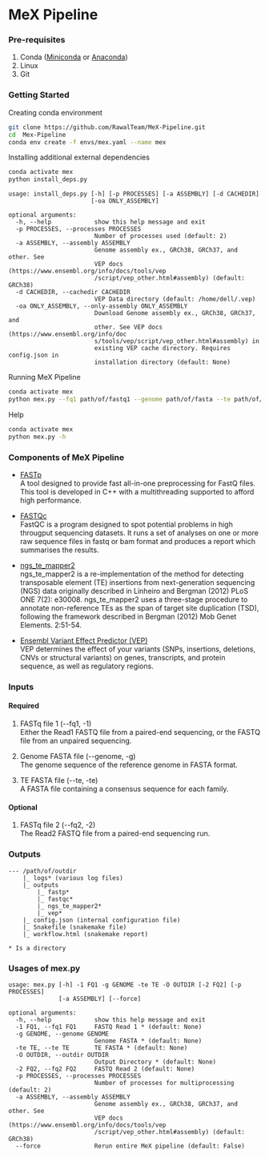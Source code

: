 # MeX Pipeline

### Pre-requisites
1. Conda (<a href="https://docs.conda.io/en/latest/miniconda.html">Miniconda</a> or <a href="https://www.anaconda.com/products/individual">Anaconda</a>)
2. Linux
3. Git

### Getting Started
Creating conda environment
```bash
git clone https://github.com/RawalTeam/MeX-Pipeline.git
cd  Mex-Pipeline
conda env create -f envs/mex.yaml --name mex
```

Installing additional external dependencies
```bash
conda activate mex
python install_deps.py
```

```
usage: install_deps.py [-h] [-p PROCESSES] [-a ASSEMBLY] [-d CACHEDIR]
                       [-oa ONLY_ASSEMBLY]

optional arguments:
  -h, --help            show this help message and exit
  -p PROCESSES, --processes PROCESSES
                        Number of processes used (default: 2)
  -a ASSEMBLY, --assembly ASSEMBLY
                        Genome assembly ex., GRCh38, GRCh37, and other. See
                        VEP docs (https://www.ensembl.org/info/docs/tools/vep
                        /script/vep_other.html#assembly) (default: GRCh38)
  -d CACHEDIR, --cachedir CACHEDIR
                        VEP Data directory (default: /home/dell/.vep)
  -oa ONLY_ASSEMBLY, --only-assembly ONLY_ASSEMBLY
                        Download Genome assembly ex., GRCh38, GRCh37, and
                        other. See VEP docs (https://www.ensembl.org/info/doc
                        s/tools/vep/script/vep_other.html#assembly) in
                        existing VEP cache directory. Requires config.json in
                        installation directory (default: None)

```

Running MeX Pipeline
```bash
conda activate mex
python mex.py --fq1 path/of/fastq1 --genome path/of/fasta --te path/of/fasta --outdir path/of/output_folder -p 2
```

Help
```bash
conda activate mex
python mex.py -h
```

### Components of MeX Pipeline
* <a href="https://github.com/OpenGene/fastp">FASTp</a>\
A tool designed to provide fast all-in-one preprocessing for FastQ files. This tool is developed in C++ with a multithreading supported to afford high performance.

* <a href="https://github.com/s-andrews/FastQC">FASTQc</a>\
FastQC is a program designed to spot potential problems in high througput sequencing datasets. It runs a set of analyses on one or more raw sequence files in fastq or bam format and produces a report which summarises the results.

* <a href="https://github.com/bergmanlab/ngs_te_mapper2">ngs_te_mapper2</a>\
ngs_te_mapper2 is a re-implementation of the method for detecting transposable element (TE) insertions from next-generation sequencing (NGS) data originally described in Linheiro and Bergman (2012) PLoS ONE 7(2): e30008. ngs_te_mapper2 uses a three-stage procedure to annotate non-reference TEs as the span of target site duplication (TSD), following the framework described in Bergman (2012) Mob Genet Elements. 2:51-54.
  
* <a href="https://www.ensembl.org/vep">Ensembl Variant Effect Predictor (VEP)</a>\
VEP determines the effect of your variants (SNPs, insertions, deletions, CNVs or structural variants) on genes, transcripts, and protein sequence, as well as regulatory regions.

### Inputs
#### Required
1. FASTq file 1 (--fq1, -1)\
Either the Read1 FASTQ file from a paired-end sequencing, or the FASTQ file from an unpaired sequencing.
   
2. Genome FASTA file (--genome, -g)\
The genome sequence of the reference genome in FASTA format.

3. TE FASTA file (--te, -te)\
A FASTA file containing a consensus sequence for each family.
   
#### Optional
1. FASTq file 2 (--fq2, -2)\
The Read2 FASTQ file from a paired-end sequencing run.
   
### Outputs
    --- /path/of/outdir
        |_ logs* (various log files)
        |_ outputs
            |_ fastp*
            |_ fastqc*
            |_ ngs_te_mapper2*
            |_ vep*
        |_ config.json (internal configuration file)
        |_ Snakefile (snakemake file)
        |_ workflow.html (snakemake report)
    
    * Is a directory

### Usages of mex.py
```
usage: mex.py [-h] -1 FQ1 -g GENOME -te TE -O OUTDIR [-2 FQ2] [-p PROCESSES]
              [-a ASSEMBLY] [--force]

optional arguments:
  -h, --help            show this help message and exit
  -1 FQ1, --fq1 FQ1     FASTQ Read 1 * (default: None)
  -g GENOME, --genome GENOME
                        Genome FASTA * (default: None)
  -te TE, --te TE       TE FASTA * (default: None)
  -O OUTDIR, --outdir OUTDIR
                        Output Directory * (default: None)
  -2 FQ2, --fq2 FQ2     FASTQ Read 2 (default: None)
  -p PROCESSES, --processes PROCESSES
                        Number of processes for multiprocessing (default: 2)
  -a ASSEMBLY, --assembly ASSEMBLY
                        Genome assembly ex., GRCh38, GRCh37, and other. See
                        VEP docs (https://www.ensembl.org/info/docs/tools/vep
                        /script/vep_other.html#assembly) (default: GRCh38)
  --force               Rerun entire MeX pipeline (default: False)

```